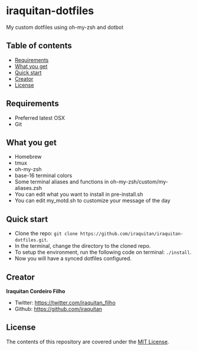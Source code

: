 # iraquitan-dotfiles

My custom dotfiles using oh-my-zsh and dotbot

## Table of contents
* [Requirements](#requirements)
* [What you get](#what-you-get)
* [Quick start](#quick-start)
* [Creator](#creator)
* [License](#license)

## Requirements
* Preferred latest OSX
* Git

## What you get
* Homebrew
* tmux
* oh-my-zsh
* base-16 terminal colors
* Some terminal aliases and functions in oh-my-zsh/custom/my-aliases.zsh
* You can edit what you want to install in pre-install.sh
* You can edit my_motd.sh to customize your message of the day

## Quick start
* Clone the repo: `git clone https://github.com/iraquitan/iraquitan-dotfiles.git`.
* In the terminal, change the directory to the cloned repo.
* To setup the environment, run the following code on terminal: `./install`.
* Now you will have a synced dotfiles configured.

## Creator
**Iraquitan Cordeiro Filho**

* Twitter: <https://twitter.com/iraquitan_filho>
* Github: <https://github.com/iraquitan>

## License
The contents of this repository are covered under the [MIT License](LICENSE).
